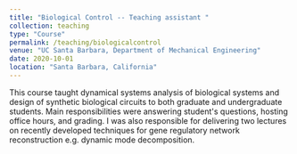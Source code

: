 ```yaml
---
title: "Biological Control -- Teaching assistant "
collection: teaching
type: "Course"
permalink: /teaching/biologicalcontrol
venue: "UC Santa Barbara, Department of Mechanical Engineering"
date: 2020-10-01
location: "Santa Barbara, California"
---
```


This course taught dynamical systems analysis of biological systems and design of synthetic biological circuits to both graduate and undergraduate students. Main responsibilities were answering student's questions, hosting office hours, and grading. I was also responsible for delivering two lectures on recently developed techniques for gene regulatory network reconstruction e.g. dynamic mode decomposition. 